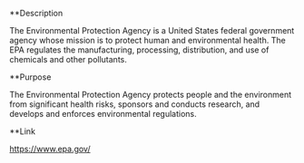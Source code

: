 **Description

The Environmental Protection Agency is a United States federal government agency whose mission is to protect human and environmental health. The EPA regulates the manufacturing, processing, distribution, and use of chemicals and other pollutants.

**Purpose

The Environmental Protection Agency protects people and the environment from significant health risks, sponsors and conducts research, and develops and enforces environmental regulations.

**Link

https://www.epa.gov/